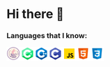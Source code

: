 # Hi there 👋

### Languages that I know:
<img align="left" width="32px" src="/res/java.png"/>
<img align="left" width="32px" src="/res/cs.png"/>
<img align="left" width="32px" src="/res/cpp.png"/>
<img align="left" width="32px" src="/res/c.png"/>
<img align="left" width="32px" src="/res/js.png"/>
<img align="left" width="32px" src="/res/html.png"/>
<img align="left" width="32px" src="/res/css.png"/>
